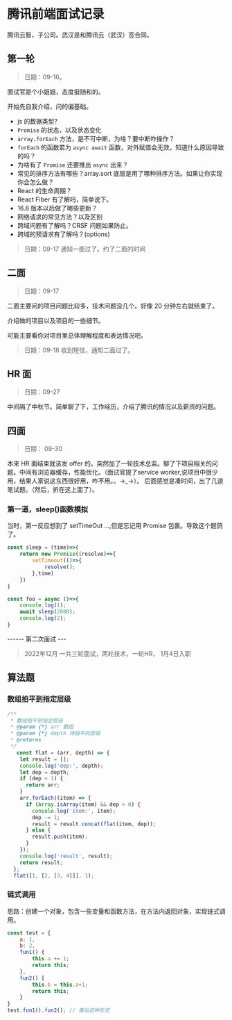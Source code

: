 # 腾讯前端面试记录

腾讯云智，子公司。武汉是和腾讯云（武汉）签合同。

## 第一轮

>日期：09-16。

面试官是个小姐姐，态度挺随和的。

开始先自我介绍，问的偏基础。

- js 的数据类型?
- `Promise` 的状态，以及状态变化
- `array.forEach` 方法，是不可中断，为啥？要中断咋操作？
- `forEach` 的函数若为 `async await` 函数，对外赋值会无效，知道什么原因导致的吗？
- 为啥有了 `Promise` 还要推出 `async` 出来？
- 常见的排序方法有哪些？array.sort 底层是用了哪种排序方法。如果让你实现你会怎么做？
- React 的生命周期？
- React Fiber 有了解吗，简单说下。
- 16.8 版本以后做了哪些更新？
- 网络请求的常见方法？以及区别
- 跨域问题有了解吗？CRSF 问题如果防止。
- 跨域的预请求有了解吗？(options)

> 日期：09-17 通知一面过了。约了二面的时间

## 二面

> 日期：09-17

二面主要问的项目问题比较多，技术问题没几个。好像 20 分钟左右就结束了。

介绍做的项目以及项目的一些细节。

可能主要看你对项目里总体理解程度和表达情况吧。

> 日期：09-18 收到短信，通知二面过了。

## HR 面

> 日期：09-27

中间隔了中秋节。简单聊了下，工作经历，介绍了腾讯的情况以及薪资的问题。

## 四面

> 日期： 09-30

本来 HR 面结束就该发 offer 的。突然加了一轮技术总监。聊了下项目相关的问题。中间有浏览器缓存，性能优化。（面试官提了service worker,说项目中很少用，结果人家说这东西很好用，咋不用。。→_→）。
后面感觉是凑时间，出了几道笔试题。（然后，折在这上面了）。

### 第一道，sleep()函数模拟

当时，第一反应想到了 setTimeOut ...,但是忘记用 Promise 包裹。导致这个题鸽了。

```js
const sleep = (time)=>{
    return new Promise((resolve)=>{
        setTimeout(()=>{
            resolve();
        },time)
    })
}

const foo = async ()=>{
    console.log(1);
    await sleep(2000);
    console.log(2);
}

```

------ 第二次面试 ---
> 2022年12月 一共三轮面试，两轮技术，一轮HR， 1月4日入职

## 算法题

### 数组拍平到指定层级

```js
/**
 * 数组拍平到指定层级
 * @param {*} arr 数组
 * @param {*} depth 待拍平的层级
 * @returns 
 */
   const flat = (arr, depth) => {
    let result = [];
    console.log('dep:', depth);
    let dep = depth;
    if (dep < 1) {
      return arr;
    }
    arr.forEach((item) => {
      if (Array.isArray(item) && dep > 0) {
        console.log('item:', item);
        dep -= 1;
        result = result.concat(flat(item, dep));
      } else {
        result.push(item);
      }
    });
    console.log('result', result);
    return result;
  };
  flat([1, [2, [3, 4]]], 1);
```

### 链式调用

思路：创建一个对象，包含一些变量和函数方法，在方法内返回对象，实现链式调用。

```js
const test = {
    a: 1,
    b: 2,
    fun1() {
        this.a += 1;
        return this;
    },
    fun2() {
        this.b = this.a+1;
        return this;
    }
}
test.fun1().fun2(); // 类似这种形式
```
